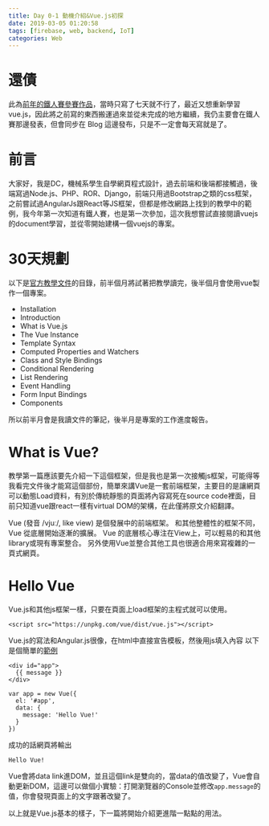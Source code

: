 ```yaml
---
title: Day 0-1 動機介紹&Vue.js初探
date: 2019-03-05 01:20:58
tags: [firebase, web, backend, IoT]
categories: Web
---
```


# 還債
此為[前年的鐵人賽參賽作品](https://ithelp.ithome.com.tw/users/20103396/ironman/1030)，當時只寫了七天就不行了，最近又想重新學習 vue.js，因此將之前寫的東西搬運過來並從未完成的地方繼續，我仍主要會在鐵人賽那邊發表，但會同步在 Blog 這邊發布，只是不一定會每天寫就是了。

# 前言
大家好，我是DC，機械系學生自學網頁程式設計，過去前端和後端都接觸過，後端寫過Node.js、PHP、ROR、Django，前端只用過Bootstrap之類的css框架，之前嘗試過AngularJs跟React等JS框架，但都是修改網路上找到的教學中的範例，我今年第一次知道有鐵人賽，也是第一次參加，這次我想嘗試直接閱讀vuejs的document學習，並從零開始建構一個vuejs的專案。

# 30天規劃
以下是[官方教學文件](https://vuejs.org/v2/guide/index.html)的目錄，前半個月將試著把教學讀完，後半個月會使用vue製作一個專案。

* Installation
* Introduction
* What is Vue.js
* The Vue Instance
* Template Syntax
* Computed Properties and Watchers
* Class and Style Bindings
* Conditional Rendering
* List Rendering
* Event Handling
* Form Input Bindings
* Components

所以前半月會是我讀文件的筆記，後半月是專案的工作進度報告。

# What is Vue?
教學第一篇應該要先介紹一下這個框架，但是我也是第一次接觸js框架，可能得等我看完文件後才能寫這個部份，簡單來講Vue是一套前端框架，主要目的是讓網頁可以動態Load資料，有別於傳統靜態的頁面將內容寫死在source code裡面，目前只知道vue跟react一樣有virtual DOM的架構，在此僅將原文介紹翻譯。

Vue (發音 /vjuː/, like view) 是個發展中的前端框架。 和其他整體性的框架不同，Vue 從底層開始逐漸的擴展。 Vue 的底層核心專注在View上，可以輕易的和其他library或現有專案整合。 另外使用Vue並整合其他工具也很適合用來寫複雜的一頁式網頁。

# Hello Vue
Vue.js和其他js框架一樣，只要在頁面上load框架的主程式就可以使用。

```
<script src="https://unpkg.com/vue/dist/vue.js"></script>
```

Vue.js的寫法和Angular.js很像，在html中直接宣告模板，然後用js填入內容
以下是個簡單的[範例](https://jsfiddle.net/chrisvfritz/50wL7mdz/)

```
<div id="app">
  {{ message }}
</div>
```

```
var app = new Vue({
  el: '#app',
  data: {
    message: 'Hello Vue!'
  }
})
```

成功的話網頁將輸出

```
Hello Vue!
```

Vue會將data link進DOM，並且這個link是雙向的，當data的值改變了，Vue會自動更新DOM，這邊可以做個小實驗：打開瀏覽器的Console並修改`app.message`的值，你會發現頁面上的文字跟著改變了。

以上就是Vue.js基本的樣子，下一篇將開始介紹更進階一點點的用法。
